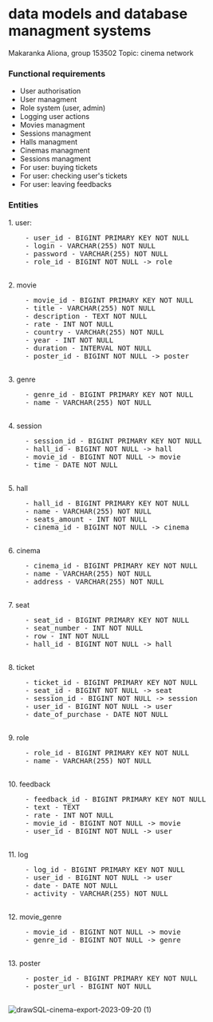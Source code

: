 # data models and database managment systems
Makaranka Aliona, group 153502
Topic: cinema network

<h3>Functional requirements</h3>
<ul>
  <li>User authorisation</li>
  <li>User managment</li>
  <li>Role system (user, admin)</li>
  <li>Logging user actions</li>
  <li>Movies managment</li>
  <li>Sessions managment</li>
  <li>Halls managment</li>
  <li>Cinemas managment</li>
  <li>Sessions managment</li>
  <li>For user: buying tickets</li>
  <li>For user: checking user's tickets</li>
  <li>For user: leaving feedbacks</li>
</ul>
<h3>Entities</h3>
1. user: 
    <pre>
    - user_id - BIGINT PRIMARY KEY NOT NULL
    - login - VARCHAR(255) NOT NULL
    - password - VARCHAR(255) NOT NULL
    - role_id - BIGINT NOT NULL -> role
    </pre>
2. movie
    <pre>
    - movie_id - BIGINT PRIMARY KEY NOT NULL
    - title - VARCHAR(255) NOT NULL
    - description - TEXT NOT NULL
    - rate - INT NOT NULL
    - country - VARCHAR(255) NOT NULL
    - year - INT NOT NULL
    - duration - INTERVAL NOT NULL
    - poster_id - BIGINT NOT NULL -> poster
    </pre>
3. genre
    <pre>
    - genre_id - BIGINT PRIMARY KEY NOT NULL
    - name - VARCHAR(255) NOT NULL
    </pre>
4. session
    <pre>
    - session_id - BIGINT PRIMARY KEY NOT NULL
    - hall_id - BIGINT NOT NULL -> hall
    - movie_id - BIGINT NOT NULL -> movie
    - time - DATE NOT NULL
    </pre>
5. hall
    <pre>
    - hall_id - BIGINT PRIMARY KEY NOT NULL
    - name - VARCHAR(255) NOT NULL
    - seats_amount - INT NOT NULL
    - cinema_id - BIGINT NOT NULL -> cinema
    </pre>
6. cinema
    <pre>
    - cinema_id - BIGINT PRIMARY KEY NOT NULL
    - name - VARCHAR(255) NOT NULL
    - address - VARCHAR(255) NOT NULL
    </pre>
7. seat
    <pre>
    - seat_id - BIGINT PRIMARY KEY NOT NULL
    - seat_number - INT NOT NULL
    - row - INT NOT NULL
    - hall_id - BIGINT NOT NULL -> hall
    </pre>
8. ticket
    <pre>
    - ticket_id - BIGINT PRIMARY KEY NOT NULL
    - seat_id - BIGINT NOT NULL -> seat
    - session_id - BIGINT NOT NULL -> session
    - user_id - BIGINT NOT NULL -> user
    - date_of_purchase - DATE NOT NULL
    </pre>
9. role
    <pre>
    - role_id - BIGINT PRIMARY KEY NOT NULL
    - name - VARCHAR(255) NOT NULL
    </pre>
10. feedback
    <pre>
    - feedback_id - BIGINT PRIMARY KEY NOT NULL
    - text - TEXT 
    - rate - INT NOT NULL
    - movie_id - BIGINT NOT NULL -> movie
    - user_id - BIGINT NOT NULL -> user
    </pre>
11. log
    <pre>
    - log_id - BIGINT PRIMARY KEY NOT NULL
    - user_id - BIGINT NOT NULL -> user
    - date - DATE NOT NULL
    - activity - VARCHAR(255) NOT NULL
    </pre>
12. movie_genre
    <pre>
    - movie_id - BIGINT NOT NULL -> movie
    - genre_id - BIGINT NOT NULL -> genre
    </pre>
13. poster
    <pre>
    - poster_id - BIGINT PRIMARY KEY NOT NULL 
    - poster_url - BIGINT NOT NULL
    </pre>


![drawSQL-cinema-export-2023-09-20 (1)](https://github.com/chamomil/dmdbms/assets/93862563/c988a4ef-d3d8-49b2-a9e9-ea3a31b8984c)
